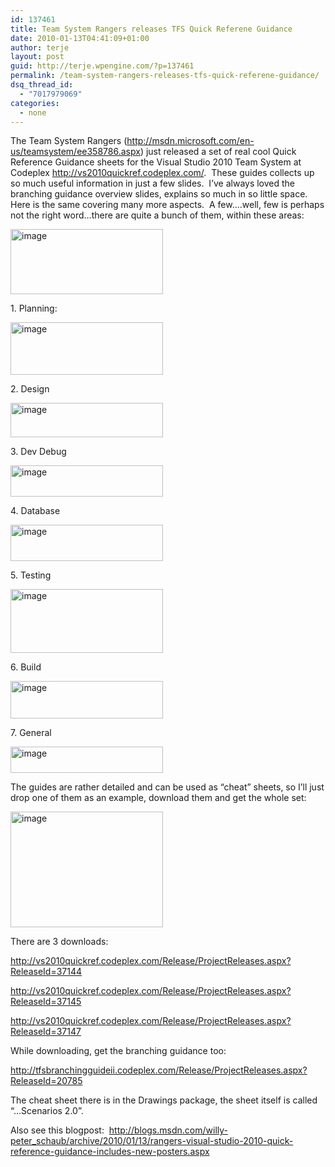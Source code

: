 ```yaml
---
id: 137461
title: Team System Rangers releases TFS Quick Referene Guidance
date: 2010-01-13T04:41:09+01:00
author: terje
layout: post
guid: http://terje.wpengine.com/?p=137461
permalink: /team-system-rangers-releases-tfs-quick-referene-guidance/
dsq_thread_id:
  - "7017979069"
categories:
  - none
---
```

<p>The Team System Rangers (<a title="http://msdn.microsoft.com/en-us/teamsystem/ee358786.aspx" href="http://msdn.microsoft.com/en-us/teamsystem/ee358786.aspx">http://msdn.microsoft.com/en-us/teamsystem/ee358786.aspx</a>) just released a set of real cool Quick Reference Guidance sheets for the Visual Studio 2010 Team System at Codeplex <a title="http://vs2010quickref.codeplex.com/" href="http://vs2010quickref.codeplex.com/">http://vs2010quickref.codeplex.com/</a>.  These guides collects up so much useful information in just a few slides.  I’ve always loved the branching guidance overview slides, explains so much in so little space.  Here is the same covering many more aspects.  A few….well, few is perhaps not the right word…there are quite a bunch of them, within these areas:</p>  <p><a href="http://gwb.blob.core.windows.net/terje/WindowsLiveWriter/TeamSystemRangersreleasesTFSQuickReferen_881B/image_2.png"><img style="border-right-width: 0px; display: inline; border-top-width: 0px; border-bottom-width: 0px; border-left-width: 0px" title="image" border="0" alt="image" src="http://hermit.no/wp-content/uploads/2015/08/GWB-WindowsLiveWriter-TeamSystemRangersreleasesTFSQuickReferen_881B-image_thumb.png" width="244" height="104" /></a> </p>  <p>1. Planning:</p>  <p><a href="http://gwb.blob.core.windows.net/terje/WindowsLiveWriter/TeamSystemRangersreleasesTFSQuickReferen_881B/image_4.png"><img style="border-right-width: 0px; display: inline; border-top-width: 0px; border-bottom-width: 0px; border-left-width: 0px" title="image" border="0" alt="image" src="http://hermit.no/wp-content/uploads/2015/08/GWB-WindowsLiveWriter-TeamSystemRangersreleasesTFSQuickReferen_881B-image_thumb_1.png" width="244" height="84" /></a> </p>  <p>2. Design</p>  <p><a href="http://gwb.blob.core.windows.net/terje/WindowsLiveWriter/TeamSystemRangersreleasesTFSQuickReferen_881B/image_6.png"><img style="border-right-width: 0px; display: inline; border-top-width: 0px; border-bottom-width: 0px; border-left-width: 0px" title="image" border="0" alt="image" src="http://hermit.no/wp-content/uploads/2015/08/GWB-WindowsLiveWriter-TeamSystemRangersreleasesTFSQuickReferen_881B-image_thumb_2.png" width="244" height="55" /></a> </p>  <p>3. Dev Debug</p>  <p><a href="http://gwb.blob.core.windows.net/terje/WindowsLiveWriter/TeamSystemRangersreleasesTFSQuickReferen_881B/image_8.png"><img style="border-right-width: 0px; display: inline; border-top-width: 0px; border-bottom-width: 0px; border-left-width: 0px" title="image" border="0" alt="image" src="http://hermit.no/wp-content/uploads/2015/08/GWB-WindowsLiveWriter-TeamSystemRangersreleasesTFSQuickReferen_881B-image_thumb_3.png" width="244" height="50" /></a> </p>  <p>4. Database</p>  <p><a href="http://gwb.blob.core.windows.net/terje/WindowsLiveWriter/TeamSystemRangersreleasesTFSQuickReferen_881B/image_10.png"><img style="border-right-width: 0px; display: inline; border-top-width: 0px; border-bottom-width: 0px; border-left-width: 0px" title="image" border="0" alt="image" src="http://hermit.no/wp-content/uploads/2015/08/GWB-WindowsLiveWriter-TeamSystemRangersreleasesTFSQuickReferen_881B-image_thumb_4.png" width="244" height="58" /></a> </p>  <p>5. Testing</p>  <p><a href="http://gwb.blob.core.windows.net/terje/WindowsLiveWriter/TeamSystemRangersreleasesTFSQuickReferen_881B/image_12.png"><img style="border-right-width: 0px; display: inline; border-top-width: 0px; border-bottom-width: 0px; border-left-width: 0px" title="image" border="0" alt="image" src="http://hermit.no/wp-content/uploads/2015/08/GWB-WindowsLiveWriter-TeamSystemRangersreleasesTFSQuickReferen_881B-image_thumb_5.png" width="244" height="102" /></a> </p>  <p>6. Build</p>  <p><a href="http://gwb.blob.core.windows.net/terje/WindowsLiveWriter/TeamSystemRangersreleasesTFSQuickReferen_881B/image_14.png"><img style="border-right-width: 0px; display: inline; border-top-width: 0px; border-bottom-width: 0px; border-left-width: 0px" title="image" border="0" alt="image" src="http://hermit.no/wp-content/uploads/2015/08/GWB-WindowsLiveWriter-TeamSystemRangersreleasesTFSQuickReferen_881B-image_thumb_6.png" width="244" height="60" /></a> </p>  <p>7. General</p>  <p><a href="http://gwb.blob.core.windows.net/terje/WindowsLiveWriter/TeamSystemRangersreleasesTFSQuickReferen_881B/image_16.png"><img style="border-right-width: 0px; display: inline; border-top-width: 0px; border-bottom-width: 0px; border-left-width: 0px" title="image" border="0" alt="image" src="http://hermit.no/wp-content/uploads/2015/08/GWB-WindowsLiveWriter-TeamSystemRangersreleasesTFSQuickReferen_881B-image_thumb_7.png" width="244" height="42" /></a> </p>  <p>The guides are rather detailed and can be used as “cheat” sheets, so I’ll just drop one of them as an example, download them and get the whole set:</p>  <p><a href="http://gwb.blob.core.windows.net/terje/WindowsLiveWriter/TeamSystemRangersreleasesTFSQuickReferen_881B/image_20.png"><img style="border-bottom: 0px; border-left: 0px; display: inline; border-top: 0px; border-right: 0px" title="image" border="0" alt="image" src="http://hermit.no/wp-content/uploads/2015/08/GWB-WindowsLiveWriter-TeamSystemRangersreleasesTFSQuickReferen_881B-image_thumb_9.png" width="244" height="185" /></a> </p>  <p>There are 3 downloads:</p>  <p><a title="http://vs2010quickref.codeplex.com/Release/ProjectReleases.aspx?ReleaseId=37144" href="http://vs2010quickref.codeplex.com/Release/ProjectReleases.aspx?ReleaseId=37144">http://vs2010quickref.codeplex.com/Release/ProjectReleases.aspx?ReleaseId=37144</a></p>  <p><a title="http://vs2010quickref.codeplex.com/Release/ProjectReleases.aspx?ReleaseId=37145" href="http://vs2010quickref.codeplex.com/Release/ProjectReleases.aspx?ReleaseId=37145">http://vs2010quickref.codeplex.com/Release/ProjectReleases.aspx?ReleaseId=37145</a></p>  <p><a title="http://vs2010quickref.codeplex.com/Release/ProjectReleases.aspx?ReleaseId=37147" href="http://vs2010quickref.codeplex.com/Release/ProjectReleases.aspx?ReleaseId=37147">http://vs2010quickref.codeplex.com/Release/ProjectReleases.aspx?ReleaseId=37147</a></p>  <p>While downloading, get the branching guidance too:</p>  <p><a title="http://tfsbranchingguideii.codeplex.com/Release/ProjectReleases.aspx?ReleaseId=20785" href="http://tfsbranchingguideii.codeplex.com/Release/ProjectReleases.aspx?ReleaseId=20785">http://tfsbranchingguideii.codeplex.com/Release/ProjectReleases.aspx?ReleaseId=20785</a></p>  <p>The cheat sheet there is in the Drawings package, the sheet itself is called “…Scenarios 2.0”.</p>  <p>Also see this blogpost:  <a title="http://blogs.msdn.com/willy-peter_schaub/archive/2010/01/13/rangers-visual-studio-2010-quick-reference-guidance-includes-new-posters.aspx" href="http://blogs.msdn.com/willy-peter_schaub/archive/2010/01/13/rangers-visual-studio-2010-quick-reference-guidance-includes-new-posters.aspx">http://blogs.msdn.com/willy-peter_schaub/archive/2010/01/13/rangers-visual-studio-2010-quick-reference-guidance-includes-new-posters.aspx</a></p>